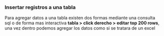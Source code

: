 ### Insertar registros a una tabla
Para agregar datos a una tabla existen dos formas mediante una consulta sql o de forma mas interactiva **tabla > click derecho > editar top 200 rows**,
una vez dentro podemos agregar los datos como si se tratara de un excel
